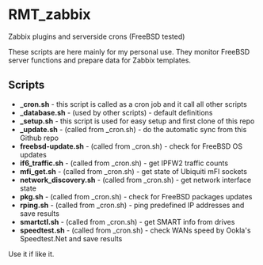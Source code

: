 # RMT_zabbix
Zabbix plugins and serverside crons (FreeBSD tested)

These scripts are here mainly for my personal use. They monitor FreeBSD server functions and prepare data for Zabbix templates.

Scripts
----
- **_cron.sh** - this script is called as a cron job and it call all other scripts
- **_database.sh** - (used by other scripts) - default definitions
- **_setup.sh** - this script is used for easy setup and first clone of this repo
- **_update.sh** - (called from _cron.sh) - do the automatic sync from this Github repo
- **freebsd-update.sh** - (called from _cron.sh) - check for FreeBSD OS updates
- **if6_traffic.sh** - (called from _cron.sh) - get IPFW2 traffic counts
- **mfi_get.sh** - (called from _cron.sh) - get state of Ubiquiti mFI sockets
- **network_discovery.sh** - (called from _cron.sh) - get network interface state
- **pkg.sh** - (called from _cron.sh) - check for FreeBSD packages updates
- **rping.sh** - (called from _cron.sh) - ping predefined IP addresses and save results
- **smartctl.sh** - (called from _cron.sh) - get SMART info from drives
- **speedtest.sh** - (called from _cron.sh) - check WANs speed by Ookla's Speedtest.Net and save results



Use it if like it.
